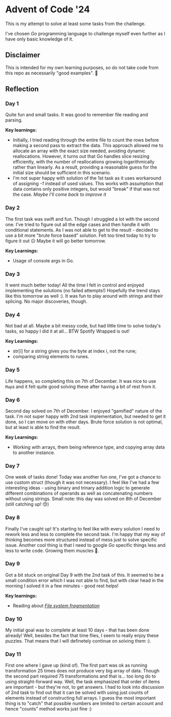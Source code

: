 # Advent of Code '24

This is my attempt to solve at least some tasks from the challenge.

I've chosen _Go_ programming language to challenge myself even further as I have only basic knowledge of it.

## Disclaimer
This is intended for my own learning purposes, so do not take code from this repo as necessarily "good examples". 🙂

## Reflection
### Day 1
Quite fun and small tasks. It was good to remember file reading and parsing.

__Key learnings:__
- Initially, I tried reading through the entire file to count the rows before making a second pass to extract the data. This approach allowed me to allocate an array with the exact size needed, avoiding dynamic reallocations. However, it turns out that Go handles slice resizing efficiently, with the number of reallocations growing logarithmically rather than linearly. As a result, providing a reasonable guess for the initial size should be sufficient in this scenario.
- I'm not super happy with solution of the 1st task as it uses workaround of assigning _-1_ instead of used values. This works with assumption that data contains only positive integers, but would "break" if that was not the case. _Maybe I'll come back to improve it_

### Day 2
The first task was swift and fun. Though I struggled a lot with the second one. I've tried to figure out all the edge cases and then handle it with conditional statements. As I was not able to get to the result - decided to use a bit more "brute force based" solution. Felt too tired today to try to figure it out 😕 Maybe it will go better tomorrow.

__Key Learnings:__
- Usage of console args in Go.

### Day 3
It went much better today! All the time I felt in control and enjoyed implementing the solutions (no failed attempts!) Hopefully the trend stays like this tomorrow as well :). It was fun to play around with strings and their splicing. No major discoveries, though.

### Day 4
Not bad at all. Maybe a bit messy code, but had little time to solve today's tasks, so happy I did it at all... BTW Spotify Wrapped is out!

__Key Learnings:__
- str[i] for a string gives you the byte at index i, not the rune;
- comparing string elements to runes.

### Day 5
Life happens, so completing this on 7th of December. It was nice to use `Map`s and it felt quite good solving these after having a bit of rest from it.

### Day 6
Second day solved on 7th of December. I enjoyed "gamified" nature of the task. I'm not super happy with 2nd task implementation, but needed to get it done, so I can move on with other days. Brute force solution is not optimal, but at least is able to find the result.

__Key Learnings:__
- Working with arrays, them being reference type, and copying array data to another instance.

### Day 7
One week of tasks done! Today was another fun one, I've got a chance to use custom struct (though it was not necessary). I feel like I've had a few interesting ideas - using binary and trinary addition logic to generate different combinations of operands as well as concatenating numbers without using strings. Small note: this day was solved on 8th of December (still catching up! 😓)

### Day 8
Finally I've caught up! It's starting to feel like with every solution I need to rework less and less to complete the second task. I'm happy that my way of thinking becomes more structured instead of mess just to solve specific issue. Another cool thing is that I need to google _Go_ specific things less and less to write code. Growing them muscles 💪.

### Day 9
Got a bit stuck on original Day 9 with the 2nd task of this. It seemed to be a small condition error which I was not able to find, but with clear head in the morning I solved it in a few minutes - good rest helps!

__Key learnings:__
- Reading about [_File system fragmentation_](https://en.wikipedia.org/wiki/File_system_fragmentation)

### Day 10
My initial goal was to complete at least 10 days - that has been done already! Well, besides the fact that time flies, I seem to really enjoy these puzzles. That means that I will definetely continue on solving them :).

### Day 11
First one where I gave up (kind of). The first part was ok as running transformation 25 times does not produce very big array of data. Though the second part required 75 transformations and that is... too long do to using straight-forward way. Well, the task emphasized that order of items are important - but they're not, to get answers. I had to look into discussion of 2nd task to find out that it can be solved with using just counts of elements instead of constructing full arrays. I guess the most important thing is to "catch" that possible numbers are limited to certain account and hence "counts" method works just fine :)
